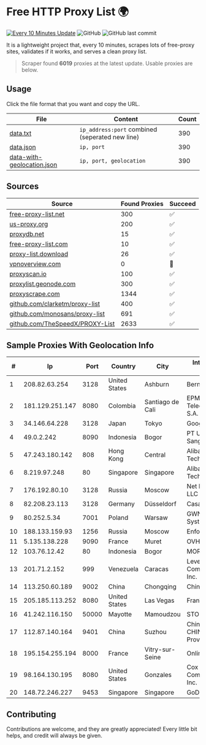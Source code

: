 
# Free HTTP Proxy List 🌍

[![Every 10 Minutes Update](https://github.com/mertguvencli/http-proxy-list/actions/workflows/main.yml/badge.svg?branch=main)](https://github.com/mertguvencli/http-proxy-list/actions/workflows/main.yml)
![GitHub](https://img.shields.io/github/license/mertguvencli/http-proxy-list)
![GitHub last commit](https://img.shields.io/github/last-commit/mertguvencli/http-proxy-list)

It is a lightweight project that, every 10 minutes, scrapes lots of free-proxy sites, validates if it works, and serves a clean proxy list.


> Scraper found **6019** proxies at the latest update. Usable proxies are below.

## Usage

Click the file format that you want and copy the URL.


|File|Content|Count|
|----|-------|-----|
|[data.txt](https://raw.githubusercontent.com/mertguvencli/http-proxy-list/main/proxy-list/data.txt)|`ip_address:port` combined (seperated new line)|390|
|[data.json](https://raw.githubusercontent.com/mertguvencli/http-proxy-list/main/proxy-list/data.json)|`ip, port`|390|
|[data-with-geolocation.json](https://raw.githubusercontent.com/mertguvencli/http-proxy-list/main/proxy-list/data-with-geolocation.json)|`ip, port, geolocation`|390|

## Sources

|Source|Found Proxies|Succeed|
|------|-------------|-------|
|[free-proxy-list.net](https://free-proxy-list.net)|300|✅|
|[us-proxy.org](https://www.us-proxy.org)|200|✅|
|[proxydb.net](http://proxydb.net)|15|✅|
|[free-proxy-list.com](https://free-proxy-list.com/?page=&port=&type%5B%5D=http&type%5B%5D=https&up_time=0&search=Search)|10|✅|
|[proxy-list.download](https://www.proxy-list.download/HTTP)|26|✅|
|[vpnoverview.com](https://vpnoverview.com/privacy/anonymous-browsing/free-proxy-servers)|0|🚫|
|[proxyscan.io](https://www.proxyscan.io)|100|✅|
|[proxylist.geonode.com](https://proxylist.geonode.com/api/proxy-list?limit=300&page=1&sort_by=lastChecked&sort_type=desc&protocols=http,https)|300|✅|
|[proxyscrape.com](https://api.proxyscrape.com/v2/?request=displayproxies&protocol=http&timeout=10000&country=all&ssl=all&anonymity=all)|1344|✅|
|[github.com/clarketm/proxy-list](https://raw.githubusercontent.com/clarketm/proxy-list/master/proxy-list-raw.txt)|400|✅|
|[github.com/monosans/proxy-list](https://raw.githubusercontent.com/monosans/proxy-list/main/proxies/http.txt)|691|✅|
|[github.com/TheSpeedX/PROXY-List](https://raw.githubusercontent.com/TheSpeedX/PROXY-List/master/http.txt)|2633|✅|


## Sample Proxies With Geolocation Info

|#|Ip|Port|Country|City|Internet Service Provider|
|-|--|----|-------|----|-------------------------|
|1|208.82.63.254|3128|United States|Ashburn|Bernardi Sounds|
|2|181.129.251.147|8080|Colombia|Santiago de Cali|EPM Telecomunicaciones S.A. E.S.P.|
|3|34.146.64.228|3128|Japan|Tokyo|Google LLC|
|4|49.0.2.242|8090|Indonesia|Bogor|PT Usaha Adi Sanggoro|
|5|47.243.180.142|808|Hong Kong|Central|Alibaba (US) Technology Co., Ltd.|
|6|8.219.97.248|80|Singapore|Singapore|Alibaba (US) Technology Co., Ltd.|
|7|176.192.80.10|3128|Russia|Moscow|Net By Net Holding LLC|
|8|82.208.23.113|3128|Germany|Düsseldorf|Casablanca INT|
|9|80.252.5.34|7001|Poland|Warsaw|GWNET Autonomus System|
|10|188.133.159.93|1256|Russia|Moscow|Enforta-MSK|
|11|5.135.138.228|9090|France|Muret|OVH SAS|
|12|103.76.12.42|80|Indonesia|Bogor|MORATELINDO|
|13|201.71.2.152|999|Venezuela|Caracas|Level 3 Communications, Inc.|
|14|113.250.60.189|9002|China|Chongqing|Chinanet|
|15|205.185.113.252|8080|United States|Las Vegas|FranTech Solutions|
|16|41.242.116.150|50000|Mayotte|Mamoudzou|STOI-block1|
|17|112.87.140.164|9401|China|Suzhou|China Unicom CHINA169 Jiangsu Province Network|
|18|195.154.255.194|8000|France|Vitry-sur-Seine|Online S.A.S.|
|19|98.164.130.195|8080|United States|Gonzales|Cox Communications Inc.|
|20|148.72.246.227|9453|Singapore|Singapore|GoDaddy.com, LLC|



## Contributing

Contributions are welcome, and they are greatly appreciated! Every
little bit helps, and credit will always be given.

